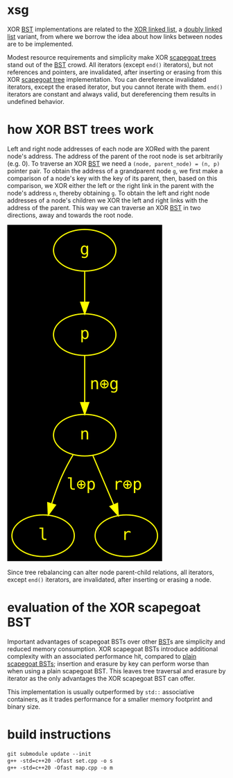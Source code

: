 # xsg
XOR [BST](https://en.wikipedia.org/wiki/Binary_search_tree) implementations are related to the [XOR linked list](https://en.wikipedia.org/wiki/XOR_linked_list), a [doubly linked list](https://en.wikipedia.org/wiki/Doubly_linked_list) variant, from where we borrow the idea about how links between nodes are to be implemented.

Modest resource requirements and simplicity make XOR [scapegoat trees](https://en.wikipedia.org/wiki/Scapegoat_tree) stand out of the [BST](https://en.wikipedia.org/wiki/Binary_search_tree) crowd. All iterators (except `end()` iterators), but not references and pointers, are invalidated, after inserting or erasing from this XOR [scapegoat tree](https://en.wikipedia.org/wiki/Scapegoat_tree) implementation. You can dereference invalidated iterators, except the erased iterator, but you cannot iterate with them. `end()` iterators are constant and always valid, but dereferencing them results in undefined behavior.

# how XOR BST trees work
Left and right node addresses of each node are XORed with the parent node's address. The address of the parent of the root node is set arbitrarily (e.g. 0). To traverse an XOR [BST](https://en.wikipedia.org/wiki/Binary_search_tree) we need a `(node, parent_node) = (n, p)` pointer pair. To obtain the address of a grandparent node `g`, we first make a comparison of a node's key with the key of its parent, then, based on this comparison, we XOR either the left or the right link in the parent with the node's address `n`, thereby obtaining `g`. To obtain the left and right node addresses of a node's children we XOR the left and right links with the address of the parent. This way we can traverse an XOR [BST](https://en.wikipedia.org/wiki/Binary_search_tree) in two directions, away and towards the root node.

![example.svg](example.svg?raw=true)

Since tree rebalancing can alter node parent-child relations, all iterators, except `end()` iterators, are invalidated, after inserting or erasing a node.

# evaluation of the XOR scapegoat BST
Important advantages of scapegoat BSTs over other [BST](https://en.wikipedia.org/wiki/Binary_search_tree)s are simplicity and reduced memory consumption. XOR scapegoat BSTs introduce additional complexity with an associated performance hit, compared to [plain scapegoat BSTs](https://github.com/user1095108/sg); insertion and erasure by key can perform worse than when using a plain scapegoat BST. This leaves tree traversal and erasure by iterator as the only advantages the XOR scapegoat BST can offer.

This implementation is usually outperformed by `std::` associative containers, as it trades performance for a smaller memory footprint and binary size.

# build instructions
    git submodule update --init
    g++ -std=c++20 -Ofast set.cpp -o s
    g++ -std=c++20 -Ofast map.cpp -o m
